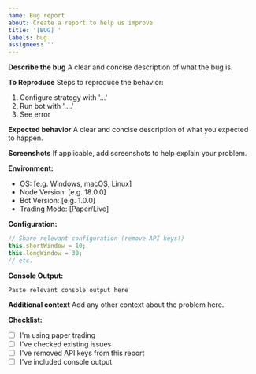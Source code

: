 ```yaml
---
name: Bug report
about: Create a report to help us improve
title: '[BUG] '
labels: bug
assignees: ''
---
```


**Describe the bug**
A clear and concise description of what the bug is.

**To Reproduce**
Steps to reproduce the behavior:
1. Configure strategy with '...'
2. Run bot with '....'
3. See error

**Expected behavior**
A clear and concise description of what you expected to happen.

**Screenshots**
If applicable, add screenshots to help explain your problem.

**Environment:**
 - OS: [e.g. Windows, macOS, Linux]
 - Node Version: [e.g. 18.0.0]
 - Bot Version: [e.g. 1.0.0]
 - Trading Mode: [Paper/Live]

**Configuration:**
```javascript
// Share relevant configuration (remove API keys!)
this.shortWindow = 10;
this.longWindow = 30;
// etc.
```

**Console Output:**
```
Paste relevant console output here
```

**Additional context**
Add any other context about the problem here.

**Checklist:**
- [ ] I'm using paper trading
- [ ] I've checked existing issues
- [ ] I've removed API keys from this report
- [ ] I've included console output
